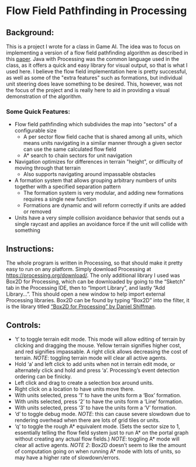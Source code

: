 # Flow Field Pathfinding in Processing

## Background:
This is a project I wrote for a class in Game AI. The idea was to focus on implementing a version of a flow field
pathfinding algorithm as described in this [paper](http://www.gameaipro.com/GameAIPro/GameAIPro_Chapter23_Crowd_Pathfinding_and_Steering_Using_Flow_Field_Tiles.pdf). Java with Processing was the common language used in the class, as it offers a quick and easy library for visual output, so that is what I used here. I believe the flow field implementation here is pretty successful, as well as some of the "extra features" such as formations, but individual unit steering does leave something to be desired. This, however, was not the focus of the project and is really here to aid in providing a visual demonstration of the algorithm.

### Some Quick Features:
- Flow field pathfinding which subdivides the map into "sectors" of a configurable size
  - A per sector flow field cache that is shared among all units, which means units navigating in a similar manner through
    a given sector can use the same calculated flow field
  - A* search to chain sectors for unit navigation
- Navigation optimizes for differences in terrain "height", or difficulty of moving through that terrain
  - Also supports navigating around impassable obstacles
- A formation system that allows grouping arbitrary numbers of units together with a specified separation pattern
  - The formation system is very modular, and adding new formations requires a single new function
  - Formations are dynamic and will reform correctly if units are added or removed
- Units have a very simple collision avoidance behavior that sends out a single raycast and applies an avoidance force if
  the unit will collide with something

## Instructions:
The whole program is written in Processing, so that should make it pretty easy to run on any platform. Simply download
Processing at https://processing.org/download/. The only additional library I used was Box2D for Processing, which can be
downloaded by going to the “Sketch” tab in the Processing IDE, then to “Import Library”, and lastly “Add Library...”. This
should open a new window to help import external Processing libraries. Box2D can be found by typing “Box2D” into the filter,
it is the library titled [“Box2D for Processing” by Daniel Shiffman](https://github.com/shiffman/Box2D-for-Processing).

## Controls:
- ’t’ to toggle terrain edit mode. This mode will allow editing of terrain by clicking and dragging the
mouse. Yellow terrain signifies higher cost, and red signifies impassable. A right click allows
decreasing the cost of terrain. *NOTE*: toggling terrain mode will clear all active agents.
- Hold ‘a’ and left click to add units when not in terrain edit mode, or alternately click and hold and
press ‘a’. Processing’s event detection ordering can be finicky.
- Left click and drag to create a selection box around units.
- Right click on a location to have units move there.
- With units selected, press ‘1’ to have the units form a ‘Box’ formation.
- With units selected, press ‘2’ to have the units form a ‘Line’ formation.
- With units selected, press ‘3’ to have the units form a ‘V’ formation.
- ‘d’ to toggle debug mode. *NOTE*: this can cause severe slowdown due to rendering
overhead when there are lots of grid tiles or units.
- ‘q’ to toggle the rough A* equivalent mode. (Sets the sector size to 1, essentially telling the
flow field system just to run A* on the portal graph without creating any actual flow fields.) *NOTE*: toggling A* mode will clear all active agents. *NOTE 2*: Box2D doesn’t seem to like the amount of computation going on when running A* mode with lots of units, so may have a higher rate of slowdown/errors.